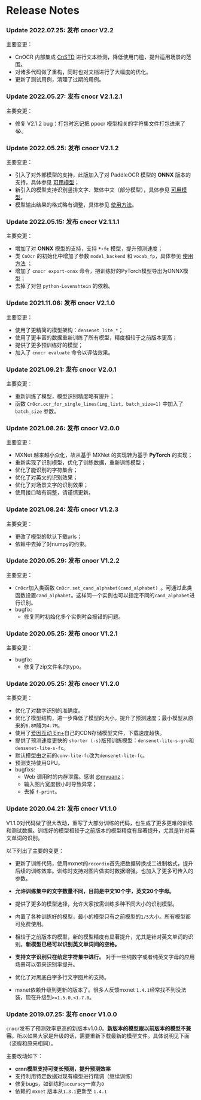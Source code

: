 # Release Notes

### Update 2022.07.25: 发布 cnocr V2.2

主要变更：

* CnOCR 内部集成 [CnSTD](https://github.com/breezedeus/cnstd) 进行文本检测，降低使用门槛，提升适用场景的范围。
* 对诸多代码做了重构，同时也对文档进行了大幅度的优化。
* 更新了测试用例，清理了过期的用例。


### Update 2022.05.27: 发布 cnocr V2.1.2.1

主要变更：

* 修复 V2.1.2 bug：打包时忘记把 ppocr 模型相关的字符集文件打包进来了 😭。

### Update 2022.05.25: 发布 cnocr V2.1.2

主要变更：

- 引入了对外部模型的支持，此版加入了对 PaddleOCR 模型的 **ONNX** 版本的支持，具体参见 [可用模型](models.md)；
- 新引入的模型支持识别竖排文字、繁体中文（部分模型），具体参见 [可用模型](models.md)。
- 模型输出结果的格式略有调整，具体参见 [使用方法](usage.md)。

### Update 2022.05.15: 发布 cnocr V2.1.1.1

主要变更：

- 增加了对 **ONNX** 模型的支持，支持 **`*-fc`** 模型，提升预测速度；
- 类 `CnOcr` 的初始化中增加了参数 `model_backend` 和 `vocab_fp`，具体参见 [使用方法](usage.md) ；
- 增加了 `cnocr export-onnx` 命令，把训练好的PyTorch模型导出为ONNX模型；
- 去掉了对包 `python-Levenshtein` 的依赖。

### Update 2021.11.06: 发布 cnocr V2.1.0

主要变更：

* 使用了更精简的模型架构：`densenet_lite_*`；
* 使用了更丰富的数据重新训练了所有模型，精度相较于之前版本更高；
* 提供了更多预训练好的模型；
* 加入了 `cnocr evaluate` 命令以评估效果。

### Update 2021.09.21: 发布 cnocr V2.0.1

主要变更：

* 重新训练了模型，模型识别精度略有提升；
* 函数 `CnOcr.ocr_for_single_lines(img_list, batch_size=1)` 中加入了 `batch_size` 参数。

### Update 2021.08.26: 发布 cnocr V2.0.0

主要变更：

* MXNet 越来越小众化，故从基于 MXNet 的实现转为基于 **PyTorch** 的实现；
* 重新实现了识别模型，优化了训练数据，重新训练模型；
* 优化了能识别的字符集合；
* 优化了对英文的识别效果；
* 优化了对场景文字的识别效果；
* 使用接口略有调整，请谨慎更新。

### Update 2021.08.24: 发布 cnocr V1.2.3

主要变更：

* 更改了模型的默认下载urls；
* 依赖中去掉了对numpy的约束。

### Update 2020.05.29: 发布 cnocr V1.2.2

主要变更：

* `CnOcr`加入类函数 `CnOcr.set_cand_alphabet(cand_alphabet) `。可通过此类函数设置`cand_alphabet`。这样同一个实例也可以指定不同的`cand_alphabet`进行识别。
* bugfix:
  * 修复同时初始化多个实例时会报错的问题。

### Update 2020.05.25: 发布 cnocr V1.2.1

主要变更：

* bugfix:
  * 修复了zip文件名的typo。

### Update 2020.05.25: 发布 cnocr V1.2.0

主要变更：

* 优化了对数字识别的准确度。
* 优化了模型结构，进一步降低了模型的大小，提升了预测速度；最小模型从原来的`6.8M`降为`4.7M`。
* 使用了[爱因互动 Ein+](https://einplus.cn)自己的CDN存储模型文件，下载速度超快。
* 提供了预测速度更快的 `shorter (-s)`版预训练模型：`densenet-lite-s-gru`和`densenet-lite-s-fc`。
* 默认模型由之前的`conv-lite-fc`改为`densenet-lite-fc`。
* 预测支持使用GPU。
* bugfixs:
  * Web 调用时的内存泄露。感谢 [@myuanz](https://github.com/myuanz)；
  * 输入图片宽度很小时导致异常；
  * 去掉  `f-print`。

### Update 2020.04.21: 发布 cnocr V1.1.0

V1.1.0对代码做了很大改动，重写了大部分训练的代码，也生成了更多更难的训练和测试数据。训练好的模型相较于之前版本的模型精度有显著提升，尤其是针对英文单词的识别。

以下列出了主要的变更：

* 更新了训练代码，使用mxnet的`recordio`首先把数据转换成二进制格式，提升后续的训练效率。训练时支持对图片做实时数据增强。也加入了更多可传入的参数。

* **允许训练集中的文字数量不同，目前是中文10个字，英文20个字母。**

* 提供了更多的模型选择，允许大家按需训练多种不同大小的识别模型。

* 内置了各种训练好的模型，最小的模型只有之前模型的`1/5`大小。所有模型都可免费使用。

* 相较于之前版本的模型，新的模型精度有显著提升，尤其是针对英文单词的识别。**新模型已经可以识别英文单词间的空格。**

* **支持文字识别只在给定字符集中进行。** 对于一些纯数字或者纯英文字母的应用场景可以带来识别率提升。

* 优化了对黑底白字多行文字图片的支持。

* mxnet依赖升级到更新的版本了。很多人反馈mxnet `1.4.1`经常找不到没法装，现在升级到`>=1.5.0,<1.7.0`。

### Update 2019.07.25: 发布 cnocr V1.0.0

`cnocr`发布了预测效率更高的新版本v1.0.0。**新版本的模型跟以前版本的模型不兼容**。所以如果大家是升级的话，需要重新下载最新的模型文件。具体说明见下面（流程和原来相同）。

主要改动如下：

- **crnn模型支持可变长预测，提升预测效率**
- 支持利用特定数据对现有模型进行精调（继续训练）
- 修复bugs，如训练时`accuracy`一直为`0`
- 依赖的 `mxnet` 版本从`1.3.1`更新至 `1.4.1`
